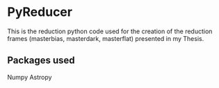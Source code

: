 # PyReducer
This is the reduction python code used for the creation of the reduction frames (masterbias, masterdark, 
masterflat) presented in my Thesis.

## Packages used
Numpy
Astropy


